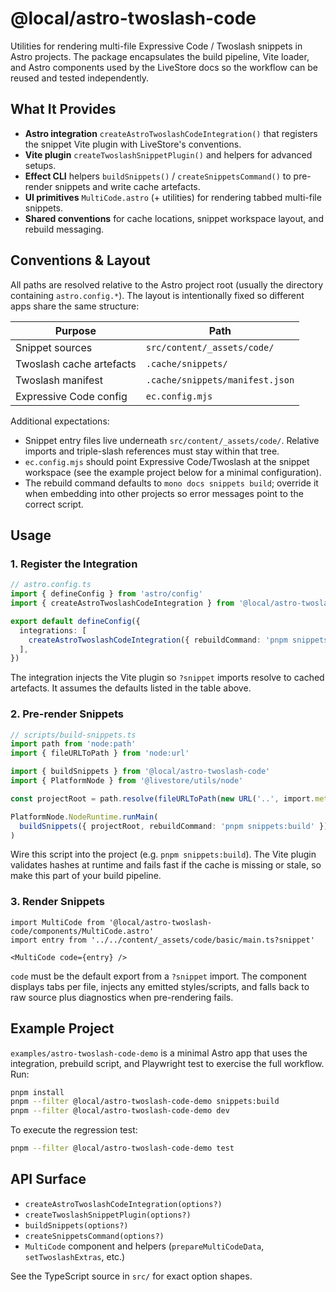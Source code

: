 # @local/astro-twoslash-code

Utilities for rendering multi-file Expressive Code / Twoslash snippets in Astro projects. The package encapsulates the build pipeline, Vite loader, and Astro components used by the LiveStore docs so the workflow can be reused and tested independently.

## What It Provides

- **Astro integration** `createAstroTwoslashCodeIntegration()` that registers the snippet Vite plugin with LiveStore's conventions.
- **Vite plugin** `createTwoslashSnippetPlugin()` and helpers for advanced setups.
- **Effect CLI** helpers `buildSnippets()` / `createSnippetsCommand()` to pre-render snippets and write cache artefacts.
- **UI primitives** `MultiCode.astro` (+ utilities) for rendering tabbed multi-file snippets.
- **Shared conventions** for cache locations, snippet workspace layout, and rebuild messaging.

## Conventions & Layout

All paths are resolved relative to the Astro project root (usually the directory containing `astro.config.*`). The layout is intentionally fixed so different apps share the same structure:

| Purpose | Path |
| --- | --- |
| Snippet sources | `src/content/_assets/code/` |
| Twoslash cache artefacts | `.cache/snippets/` |
| Twoslash manifest | `.cache/snippets/manifest.json` |
| Expressive Code config | `ec.config.mjs` |

Additional expectations:

- Snippet entry files live underneath `src/content/_assets/code/`. Relative imports and triple-slash references must stay within that tree.
- `ec.config.mjs` should point Expressive Code/Twoslash at the snippet workspace (see the example project below for a minimal configuration).
- The rebuild command defaults to `mono docs snippets build`; override it when embedding into other projects so error messages point to the correct script.

## Usage

### 1. Register the Integration

```ts
// astro.config.ts
import { defineConfig } from 'astro/config'
import { createAstroTwoslashCodeIntegration } from '@local/astro-twoslash-code/integration'

export default defineConfig({
  integrations: [
    createAstroTwoslashCodeIntegration({ rebuildCommand: 'pnpm snippets:build' }),
  ],
})
```

The integration injects the Vite plugin so `?snippet` imports resolve to cached artefacts. It assumes the defaults listed in the table above.

### 2. Pre-render Snippets

```ts
// scripts/build-snippets.ts
import path from 'node:path'
import { fileURLToPath } from 'node:url'

import { buildSnippets } from '@local/astro-twoslash-code'
import { PlatformNode } from '@livestore/utils/node'

const projectRoot = path.resolve(fileURLToPath(new URL('..', import.meta.url)))

PlatformNode.NodeRuntime.runMain(
  buildSnippets({ projectRoot, rebuildCommand: 'pnpm snippets:build' }),
)
```

Wire this script into the project (e.g. `pnpm snippets:build`). The Vite plugin validates hashes at runtime and fails fast if the cache is missing or stale, so make this part of your build pipeline.

### 3. Render Snippets

```mdx
import MultiCode from '@local/astro-twoslash-code/components/MultiCode.astro'
import entry from '../../content/_assets/code/basic/main.ts?snippet'

<MultiCode code={entry} />
```

`code` must be the default export from a `?snippet` import. The component displays tabs per file, injects any emitted styles/scripts, and falls back to raw source plus diagnostics when pre-rendering fails.

## Example Project

`examples/astro-twoslash-code-demo` is a minimal Astro app that uses the integration, prebuild script, and Playwright test to exercise the full workflow. Run:

```bash
pnpm install
pnpm --filter @local/astro-twoslash-code-demo snippets:build
pnpm --filter @local/astro-twoslash-code-demo dev
```

To execute the regression test:

```bash
pnpm --filter @local/astro-twoslash-code-demo test
```

## API Surface

- `createAstroTwoslashCodeIntegration(options?)`
- `createTwoslashSnippetPlugin(options?)`
- `buildSnippets(options?)`
- `createSnippetsCommand(options?)`
- `MultiCode` component and helpers (`prepareMultiCodeData`, `setTwoslashExtras`, etc.)

See the TypeScript source in `src/` for exact option shapes.
